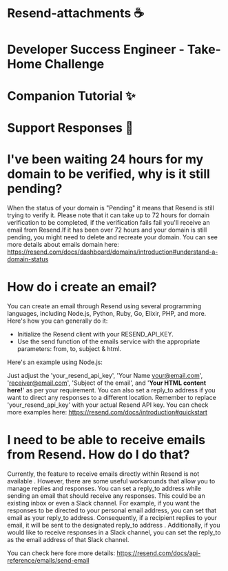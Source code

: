 # Resend-attachments ☕️
# Developer Success Engineer - Take-Home Challenge

# Companion Tutorial ✨

# Support Responses 📜
# I've been waiting 24 hours for my domain to be verified, why is it still pending?
When the status of your domain is "Pending" it means that Resend is still trying to verify it. Please note that it can take up to 72 hours for domain verification to be completed, if the verification fails fail  you'll receive an email from Resend.If it has been over 72 hours and your domain is still pending, you might need to delete and recreate your domain. You can see more details about emails domain here: https://resend.com/docs/dashboard/domains/introduction#understand-a-domain-status

# How do i create an email?
You can create an email through Resend using several programming languages, including Node.js, Python, Ruby, Go, Elixir, PHP, and more. Here's how you can generally do it:
- Initialize the Resend client with your RESEND_API_KEY.
- Use the send function of the emails service with the appropriate parameters: from, to, subject & html.

 Here's an example using Node.js:




Just adjust the 'your_resend_api_key', 'Your Name <your@email.com>', 'receiver@email.com', 'Subject of the email', and '<strong>Your HTML content here!</strong>' as per your requirement.
You can also set a reply_to address if you want to direct any responses to a different location.
Remember to replace 'your_resend_api_key' with your actual Resend API key.
You can check more examples here: https://resend.com/docs/introduction#quickstart


# I  need to be able to receive emails from Resend. How do I do that?
Currently, the feature to receive emails directly within Resend is not available . However, there are some useful workarounds that allow you to manage replies and responses. You can set a reply_to address while sending an email that should receive any responses. This could be an existing inbox or even a Slack channel.
For example, if you want the responses to be directed to your personal email address, you can set that email as your reply_to address. Consequently, if a recipient replies to your email, it will be sent to the designated reply_to address .
Additionally, if you would like to receive responses in a Slack channel, you can set the reply_to as the email address of that Slack channel. 

You can check here fore more details: https://resend.com/docs/api-reference/emails/send-email
